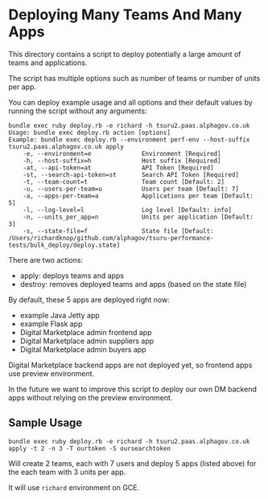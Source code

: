 Deploying Many Teams And Many Apps
==================================

This directory contains a script to deploy potentially a large amount of teams and applications.

The script has multiple options such as number of teams or number of units per app.

You can deploy example usage and all options and their default values by running the script without any arguments:

```
bundle exec ruby deploy.rb -e richard -h tsuru2.paas.alphagov.co.uk
Usage: bundle exec deploy.rb action [options]
Example: bundle exec deploy.rb --environment perf-env --host-suffix tsuru2.paas.alphagov.co.uk apply
    -e, --environment=e              Environment [Required]
    -h, --host-suffix=h              Host suffix [Required]
    -at, --api-token=at              API Token [Required]
    -st, --search-api-token=st       Search API Token [Required]
    -t, --team-count=t               Team count [Default: 2]
    -u, --users-per-team=u           Users per team [Default: 7]
    -a, --apps-per-team=a            Applications per team [Default: 5]
    -l, --log-level=l                Log level [Default: info]
    -n, --units_per_app=n            Units per application [Default: 3]
    -s, --state-file=f               State file [Default: /Users/richardknop/github.com/alphagov/tsuru-performance-tests/bulk_deploy/deploy.state]
```

There are two actions:

- apply: deploys teams and apps
- destroy: removes deployed teams and apps (based on the state file)

By default, these 5 apps are deployed right now:

- example Java Jetty app
- example Flask app
- Digital Marketplace admin frontend app
- Digital Marketplace admin suppliers app
- Digital Marketplace admin buyers app

Digital Marketplace backend apps are not deployed yet, so frontend apps use preview environment.

In the future we want to improve this script to deploy our own DM backend apps without relying on the preview environment.

Sample Usage
------------

```
bundle exec ruby deploy.rb -e richard -h tsuru2.paas.alphagov.co.uk apply -t 2 -n 3 -T ourtoken -S oursearchtoken
```

Will create 2 teams, each with 7 users and deploy 5 apps (listed above) for the each team with 3 units per app.

It will use `richard` environment on GCE.
